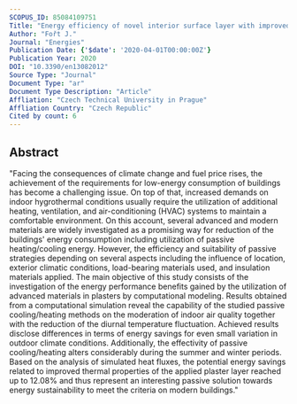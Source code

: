 ```yaml
---
SCOPUS_ID: 85084109751
Title: "Energy efficiency of novel interior surface layer with improved thermal characteristics and its effect on hygrothermal performance of contemporary building envelopes"
Author: "Fořt J."
Journal: "Energies"
Publication Date: {'$date': '2020-04-01T00:00:00Z'}
Publication Year: 2020
DOI: "10.3390/en13082012"
Source Type: "Journal"
Document Type: "ar"
Document Type Description: "Article"
Affliation: "Czech Technical University in Prague"
Affliation Country: "Czech Republic"
Cited by count: 6
---
```


## Abstract
"Facing the consequences of climate change and fuel price rises, the achievement of the requirements for low-energy consumption of buildings has become a challenging issue. On top of that, increased demands on indoor hygrothermal conditions usually require the utilization of additional heating, ventilation, and air-conditioning (HVAC) systems to maintain a comfortable environment. On this account, several advanced and modern materials are widely investigated as a promising way for reduction of the buildings' energy consumption including utilization of passive heating/cooling energy. However, the efficiency and suitability of passive strategies depending on several aspects including the influence of location, exterior climatic conditions, load-bearing materials used, and insulation materials applied. The main objective of this study consists of the investigation of the energy performance benefits gained by the utilization of advanced materials in plasters by computational modeling. Results obtained from a computational simulation reveal the capability of the studied passive cooling/heating methods on the moderation of indoor air quality together with the reduction of the diurnal temperature fluctuation. Achieved results disclose differences in terms of energy savings for even small variation in outdoor climate conditions. Additionally, the effectivity of passive cooling/heating alters considerably during the summer and winter periods. Based on the analysis of simulated heat fluxes, the potential energy savings related to improved thermal properties of the applied plaster layer reached up to 12.08% and thus represent an interesting passive solution towards energy sustainability to meet the criteria on modern buildings."
